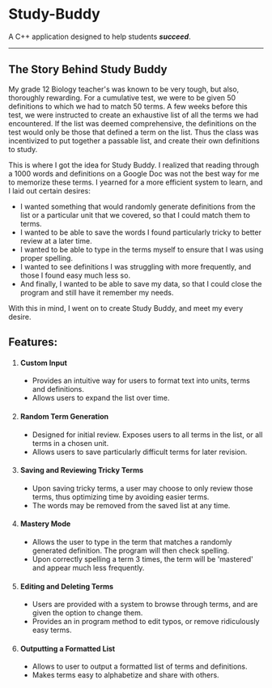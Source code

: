 # Study-Buddy
A C++ application designed to help students <i><b>succeed</b></i>.
______________________________________________________________________________________________________________________________________

<h2>The Story Behind Study Buddy</h2>
My grade 12 Biology teacher's was known to be very tough, but also, thoroughly rewarding. For a cumulative test, we were to be given 50 definitions to which we had to match 50 terms. A few weeks before this test, we were instructed to create an exhaustive list of all the terms we had encountered. If the list was deemed comprehensive, the definitions on the test would only be those that defined a term on the list. Thus the class was incentivized to put together a passable list, and create their own definitions to study.

This is where I got the idea for Study Buddy. I realized that reading through a 1000 words and definitions on a Google Doc was not the best way for me to memorize these terms. I yearned for a more efficient system to learn, and I laid out certain desires:
<ul style="list-style-type:disc">
<li>I wanted something that would randomly generate definitions from the list or a particular unit that we covered, so that I could match them to terms. </li>
<li>I wanted to be able to save the words I found particularly tricky to better review at a later time.</li>
<li>I wanted to be able to type in the terms myself to ensure that I was using proper spelling. </li>
<li>I wanted to see definitions I was struggling with more frequently, and those I found easy much less so.</li>
<li>And finally, I  wanted to be able to save my data, so that I could close the program and still have it remember my needs.</li>   
</ul>
With this in mind, I went on to create Study Buddy, and meet my every desire.

<h2> Features:</h2>
<ol type = “A”>
 <li><h4>Custom Input</h4></li>
  <ul style="list-style-type:disc">
   <li>Provides an intuitive way for users to format text into units, terms and definitions.</li>
   <li>Allows users to expand the list over time.</li>
  </ul>
 <li><h4>Random Term Generation</h4></li>
  <ul style="list-style-type:disc">
   <li>Designed for initial review. Exposes users to all terms in the list, or all terms in a chosen unit.</li>
   <li>Allows users to save particularly difficult terms for later revision.</li>
  </ul>
 <li><h4>Saving and Reviewing Tricky Terms</h4></li>
  <ul style="list-style-type:disc">
   <li>Upon saving tricky terms, a user may choose to only review those terms, thus optimizing time by avoiding easier terms.</li>
   <li>The words may be removed from the saved list at any time.</li>
  </ul>
 <li><h4>Mastery Mode</h4></li>
  <ul style="list-style-type:disc">
   <li>Allows the user to type in the term that matches a randomly generated definition. The program will then check spelling.</li>
   <li>Upon correctly spelling a term 3 times, the term will be 'mastered' and appear much less frequently.</li>
  </ul>
 <li><h4>Editing and Deleting Terms</h4></li>
  <ul style="list-style-type:disc">
   <li>Users are provided with a system to browse through terms, and are given the option to change them.</li>
   <li>Provides an in program method to edit typos, or remove ridiculously easy terms.</li>
  </ul>
 <li><h4>Outputting a Formatted List</h4></li>
  <ul style="list-style-type:disc">
   <li>Allows to user to output a formatted list of terms and definitions.</li>
   <li>Makes terms easy to alphabetize and share with others.</li>
  </ul>
</ol>
